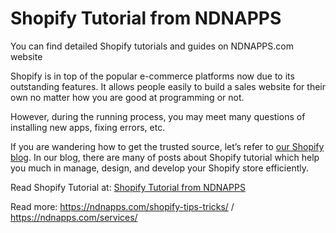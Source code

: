 # Shopify Tutorial from NDNAPPS
You can find detailed Shopify tutorials and guides on NDNAPPS.com website

Shopify is in top of the popular e-commerce platforms now due to its outstanding features. It allows people easily to build a sales website for their own no matter how you are good at programming or not.

However, during the running process, you may meet many questions of installing new apps, fixing errors, etc.

If you are wandering how to get the trusted source, let’s refer to <a href="https://ndnapps.com/blog/">our Shopify blog</a>. In our blog, there are many of posts about Shopify tutorial which help you much in manage, design, and develop your Shopify store efficiently.

Read Shopify Tutorial at: <a href="https://ndnapps.com/shopify-tutorial/">Shopify Tutorial from NDNAPPS</a> 

Read more: https://ndnapps.com/shopify-tips-tricks/ / https://ndnapps.com/services/
